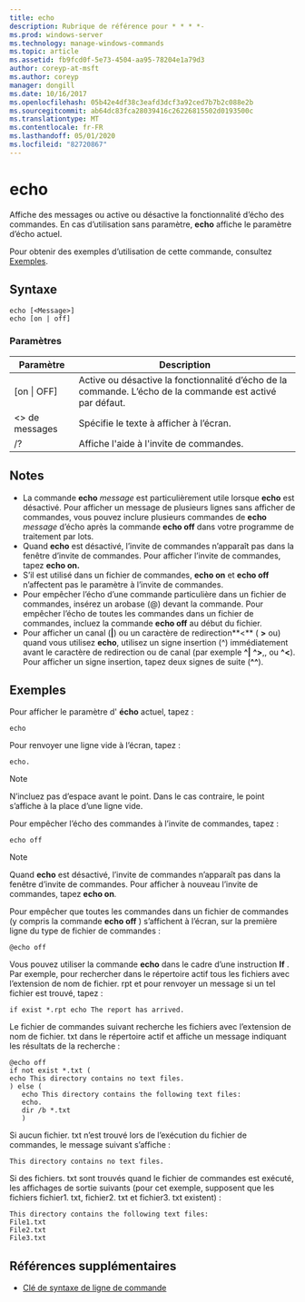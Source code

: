 ```yaml
---
title: echo
description: Rubrique de référence pour * * * *-
ms.prod: windows-server
ms.technology: manage-windows-commands
ms.topic: article
ms.assetid: fb9fcd0f-5e73-4504-aa95-78204e1a79d3
author: coreyp-at-msft
ms.author: coreyp
manager: dongill
ms.date: 10/16/2017
ms.openlocfilehash: 05b42e4df38c3eafd3dcf3a92ced7b7b2c088e2b
ms.sourcegitcommit: ab64dc83fca28039416c26226815502d0193500c
ms.translationtype: MT
ms.contentlocale: fr-FR
ms.lasthandoff: 05/01/2020
ms.locfileid: "82720867"
---
```

# <a name="echo"></a>echo



Affiche des messages ou active ou désactive la fonctionnalité d’écho des commandes. En cas d’utilisation sans paramètre, **echo** affiche le paramètre d’écho actuel.

Pour obtenir des exemples d’utilisation de cette commande, consultez [Exemples](#examples).

## <a name="syntax"></a>Syntaxe

```
echo [<Message>]
echo [on | off]
```

### <a name="parameters"></a>Paramètres

|Paramètre|Description|
|---------|-----------|
|[on \| OFF]|Active ou désactive la fonctionnalité d’écho de la commande. L’écho de la commande est activé par défaut.|
|\<> de messages|Spécifie le texte à afficher à l’écran.|
|/?|Affiche l'aide à l'invite de commandes.|

## <a name="remarks"></a>Notes 

-   La commande **echo** *message* est particulièrement utile lorsque **echo** est désactivé. Pour afficher un message de plusieurs lignes sans afficher de commandes, vous pouvez inclure plusieurs commandes de **echo** *message* d’écho après la commande **echo off** dans votre programme de traitement par lots.
-   Quand **echo** est désactivé, l’invite de commandes n’apparaît pas dans la fenêtre d’invite de commandes. Pour afficher l’invite de commandes, tapez **echo on.**
-   S’il est utilisé dans un fichier de commandes, **echo on** et **echo off** n’affectent pas le paramètre à l’invite de commandes.
-   Pour empêcher l’écho d’une commande particulière dans un fichier de commandes, insérez un arobase (@) devant la commande. Pour empêcher l’écho de toutes les commandes dans un fichier de commandes, incluez la commande **echo off** au début du fichier.
-   Pour afficher un canal (**|**) ou un caractère de redirection**<** ( **>** ou) quand vous utilisez **echo**, utilisez un signe insertion (^) immédiatement avant le caractère de redirection ou de canal (par exemple **^|** **^>**,, ou **^<**). Pour afficher un signe insertion, tapez deux signes de suite (**^^**).

## <a name="examples"></a>Exemples

Pour afficher le paramètre d' **écho** actuel, tapez :

```
echo
```

Pour renvoyer une ligne vide à l’écran, tapez :

```
echo.
```

> [!NOTE]
> N’incluez pas d’espace avant le point. Dans le cas contraire, le point s’affiche à la place d’une ligne vide.

Pour empêcher l’écho des commandes à l’invite de commandes, tapez :

```
echo off 
```

> [!NOTE]
> Quand **echo** est désactivé, l’invite de commandes n’apparaît pas dans la fenêtre d’invite de commandes. Pour afficher à nouveau l’invite de commandes, tapez **echo on**.

Pour empêcher que toutes les commandes dans un fichier de commandes (y compris la commande **echo off** ) s’affichent à l’écran, sur la première ligne du type de fichier de commandes :

```
@echo off
```

Vous pouvez utiliser la commande **echo** dans le cadre d’une instruction **If** . Par exemple, pour rechercher dans le répertoire actif tous les fichiers avec l’extension de nom de fichier. rpt et pour renvoyer un message si un tel fichier est trouvé, tapez :

```
if exist *.rpt echo The report has arrived.
```

Le fichier de commandes suivant recherche les fichiers avec l’extension de nom de fichier. txt dans le répertoire actif et affiche un message indiquant les résultats de la recherche :

```
@echo off
if not exist *.txt (
echo This directory contains no text files.
) else (
   echo This directory contains the following text files:
   echo.
   dir /b *.txt
   )
```

Si aucun fichier. txt n’est trouvé lors de l’exécution du fichier de commandes, le message suivant s’affiche :

```
This directory contains no text files.
```

Si des fichiers. txt sont trouvés quand le fichier de commandes est exécuté, les affichages de sortie suivants (pour cet exemple, supposent que les fichiers fichier1. txt, fichier2. txt et fichier3. txt existent) :

```
This directory contains the following text files:
File1.txt
File2.txt
File3.txt
```

## <a name="additional-references"></a>Références supplémentaires

- [Clé de syntaxe de ligne de commande](command-line-syntax-key.md)
